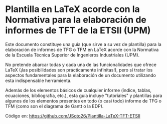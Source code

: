 <h1> Plantilla en LaTeX acorde con la Normativa para la elaboración de informes de TFT de la ETSII (UPM) </h1>

Este documento constituye una guía (que sirve a su vez de plantilla) para la elaboración de informes de TFG o TFM en LaTeX acorde con la Normativa de la Escuela Técnica Superior de Ingenieros Industriales (UPM). 

No pretende abarcar todas y cada una de las funcionalidades que ofrece LaTeX (¡las posibilidades son prácticamente infinitas!), pero sí tratar los aspectos fundamentales para la elaboración de un documento utilizando esta indispensable herramienta. 

Además de los elementos básicos de cualquier informe (índice, tablas, ecuaciones, bibliografía, etc.), esta guía incluye "tutoriales" y plantillas para algunos de los elementos presentes en todo (o casi todo) informe de TFG o TFM (como son el diagrama de Gantt o la EDP). 

Código en: https://github.com/JSoto26/Plantilla-LaTeX-TFT-ETSII